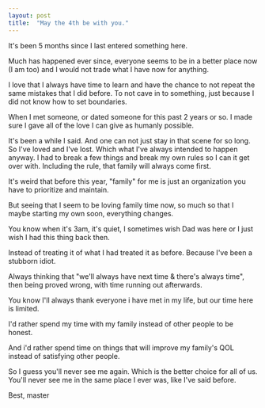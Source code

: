 ```yaml
---
layout: post
title:  "May the 4th be with you."
---
```


It's been 5 months since I last entered something here. 

Much has happened ever since, everyone seems to be in a better place now (I am too) and I would not trade what I have now for anything. 

I love that I always have time to learn and have the chance to not repeat the same mistakes that I did before. To not cave in to something, just because I did not know how to set boundaries. 

When I met someone, or dated someone for this past 2 years or so. I made sure I gave all of the love I can give as humanly possible. 

It's been a while I said. And one can not just stay in that scene for so long. So I've loved and I've lost. Which what I've always intended to happen anyway. I had to break a few things and break my own rules so I can it get over with. Including the rule, that family will always come first.

It's weird that before this year, "family" for me is just an organization you have to prioritize and maintain. 

But seeing that I seem to be loving family time now, so much so that I maybe starting my own soon, everything changes.

You know when it's 3am, it's quiet, I sometimes wish Dad was here or I just wish I had this thing back then. 

Instead of treating it of what I had treated it as before. Because I've been a stubborn idiot. 

Always thinking that "we'll always have next time & there's always time", then being proved wrong, with time running out afterwards. 

You know I'll always thank everyone i have met in my life, but our time here is limited. 

I'd rather spend my time with my family instead of other people to be honest. 

And i'd rather spend time on things that will improve my family's QOL instead of satisfying other people. 


So I guess you'll never see me again. Which is the better choice for all of us. 
You'll never see me in the same place I ever was, like I've said before. 

Best, master

 











